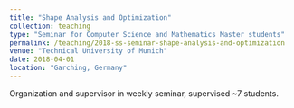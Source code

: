 ```yaml
---
title: "Shape Analysis and Optimization"
collection: teaching
type: "Seminar for Computer Science and Mathematics Master students"
permalink: /teaching/2018-ss-seminar-shape-analysis-and-optimization
venue: "Technical University of Munich"
date: 2018-04-01
location: "Garching, Germany"
---
```


Organization and supervisor in weekly seminar, supervised ~7 students.
